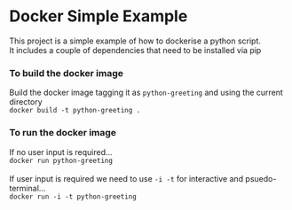 # Docker Simple Example #

This project is a simple example of how to dockerise a python script. \
It includes a couple of dependencies that need to be installed via pip

### To build the docker image ###
Build the docker image tagging it as `python-greeting` and using the current directory \
`docker build -t python-greeting .`

### To run the docker image ###
If no user input is required...\
`docker run python-greeting`\
\
If user input is required we need to use `-i -t` for interactive and psuedo-terminal...\
`docker run -i -t python-greeting`

